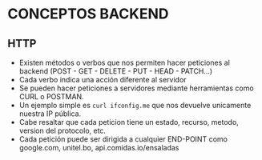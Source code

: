 # CONCEPTOS BACKEND
## HTTP
* Existen métodos o verbos que nos permiten hacer peticiones al backend (POST - GET - DELETE - PUT - HEAD - PATCH...)
* Cada verbo indica una acción diferente al servidor
* Se pueden hacer peticiones a servidores mediante herramientas como CURL o POSTMAN. 
* Un ejemplo simple es `curl ifconfig.me` que nos devuelve unicamente nuestra IP pública.
* Cabe resaltar que cada peticion tiene un estado, recurso, metodo, version del protocolo, etc. 
* Cada petición puede ser dirigida a cualquier END-POINT como google.com, unitel.bo, api.comidas.io/ensaladas


